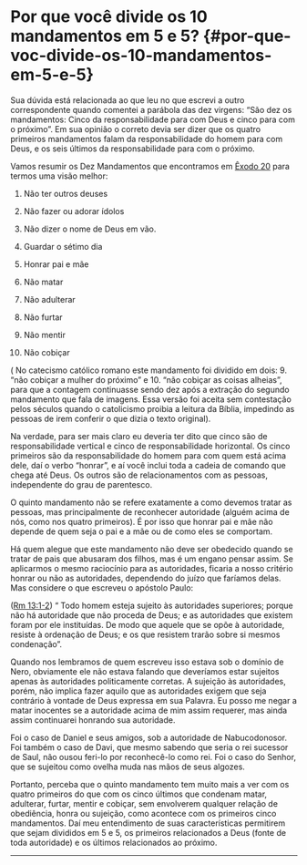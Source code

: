 # Por que você divide os 10 mandamentos em 5 e 5? {#por-que-voc-divide-os-10-mandamentos-em-5-e-5}

Sua dúvida está relacionada ao que leu no que escrevi a outro correspondente quando comentei a parábola das dez virgens: “São dez os mandamentos: Cinco da responsabilidade para com Deus e cinco para com o próximo”. Em sua opinião o correto devia ser dizer que os quatro primeiros mandamentos falam da responsabilidade do homem para com Deus, e os seis últimos da responsabilidade para com o próximo.

Vamos resumir os Dez Mandamentos que encontramos em [Êxodo 20](http://bibliaonline.com.br/acf/ex/20) para termos uma visão melhor:

1.  Não ter outros deuses

2.  Não fazer ou adorar ídolos

3.  Não dizer o nome de Deus em vão.

4.  Guardar o sétimo dia

5.  Honrar pai e mãe

6.  Não matar

7.  Não adulterar

8.  Não furtar

9.  Não mentir

10.  Não cobiçar

( No catecismo católico romano este mandamento foi dividido em dois: 9\. “não cobiçar a mulher do próximo” e 10\. “não cobiçar as coisas alheias”, para que a contagem continuasse sendo dez após a extração do segundo mandamento que fala de imagens. Essa versão foi aceita sem contestação pelos séculos quando o catolicismo proibia a leitura da Bíblia, impedindo as pessoas de irem conferir o que dizia o texto original).

Na verdade, para ser mais claro eu deveria ter dito que cinco são de responsabilidade vertical e cinco de responsabilidade horizontal. Os cinco primeiros são da responsabilidade do homem para com quem está acima dele, daí o verbo “honrar”, e aí você inclui toda a cadeia de comando que chega até Deus. Os outros são de relacionamentos com as pessoas, independente do grau de parentesco.

O quinto mandamento não se refere exatamente a como devemos tratar as pessoas, mas principalmente de reconhecer autoridade (alguém acima de nós, como nos quatro primeiros). É por isso que honrar pai e mãe não depende de quem seja o pai e a mãe ou de como eles se comportam.

Há quem alegue que este mandamento não deve ser obedecido quando se tratar de pais que abusaram dos filhos, mas é um engano pensar assim. Se aplicarmos o mesmo raciocínio para as autoridades, ficaria a nosso critério honrar ou não as autoridades, dependendo do juízo que faríamos delas. Mas considere o que escreveu o apóstolo Paulo:

([Rm 13:1-2](http://bibliaonline.com.br/acf/rm/13/1-2)) “ Todo homem esteja sujeito às autoridades superiores; porque não há autoridade que não proceda de Deus; e as autoridades que existem foram por ele instituídas. De modo que aquele que se opõe à autoridade, resiste à ordenação de Deus; e os que resistem trarão sobre si mesmos condenação”.

Quando nos lembramos de quem escreveu isso estava sob o domínio de Nero, obviamente ele não estava falando que deveríamos estar sujeitos apenas às autoridades politicamente corretas. A sujeição às autoridades, porém, não implica fazer aquilo que as autoridades exigem que seja contrário à vontade de Deus expressa em sua Palavra. Eu posso me negar a matar inocentes se a autoridade acima de mim assim requerer, mas ainda assim continuarei honrando sua autoridade.

Foi o caso de Daniel e seus amigos, sob a autoridade de Nabucodonosor. Foi também o caso de Davi, que mesmo sabendo que seria o rei sucessor de Saul, não ousou feri-lo por reconhecê-lo como rei. Foi o caso do Senhor, que se sujeitou como ovelha muda nas mãos de seus algozes.

Portanto, perceba que o quinto mandamento tem muito mais a ver com os quatro primeiros do que com os cinco últimos que condenam matar, adulterar, furtar, mentir e cobiçar, sem envolverem qualquer relação de obediência, honra ou sujeição, como acontece com os primeiros cinco mandamentos. Daí meu entendimento de suas características permitirem que sejam divididos em 5 e 5, os primeiros relacionados a Deus (fonte de toda autoridade) e os últimos relacionados ao próximo.

*****